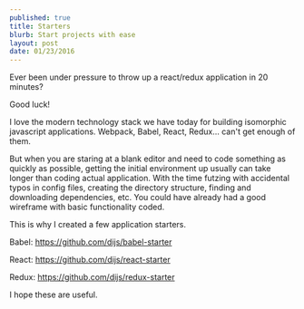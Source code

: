 ```yaml
---
published: true
title: Starters
blurb: Start projects with ease
layout: post
date: 01/23/2016
---
```


Ever been under pressure to throw up a react/redux application in 20 minutes?

Good luck!

I love the modern technology stack we have today for building isomorphic javascript applications. Webpack, Babel, React, Redux... can't get enough of them.

But when you are staring at a blank editor and need to code something as quickly as possible, getting the initial environment up usually can take longer than coding actual application. With the time futzing with accidental typos in config files, creating the directory structure, finding and downloading dependencies, etc. You could have already had a good wireframe with basic functionality coded.

This is why I created a few application starters.

Babel: https://github.com/dijs/babel-starter

React: https://github.com/dijs/react-starter

Redux: https://github.com/dijs/redux-starter

I hope these are useful.
